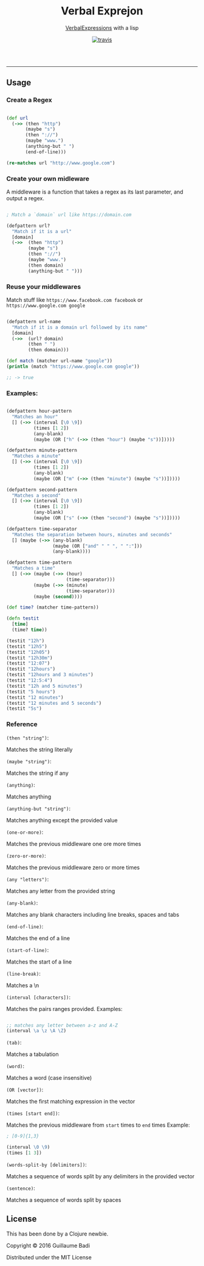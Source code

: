 <br>
<h1 align="center">Verbal Exprejon</h1>

<p align="center"><a href="https://github.com/VerbalExpressions/JSVerbalExpressions/">VerbalExpressions</a> with a lisp</p>
<p align="center">
  <a href="https://travis-ci.org/GuillaumeBadi/Verbal-Exprejon"><img src="https://travis-ci.org/GuillaumeBadi/Verbal-Exprejon.svg?branch=master" alt="travis"></a>
</p>
<br>

<br>

---
## Usage

### Create a Regex

``` clojure

(def url
  (->> (then "http")
       (maybe "s")
       (then "://")
       (maybe "www.")
       (anything-but " ")
       (end-of-line)))

(re-matches url "http://www.google.com")

```

### Create your own midleware

A middleware is a function that takes a regex as its last parameter,
and output a regex.

``` clojure

; Match a `domain` url like https://domain.com

(defpattern url?
  "Match if it is a url"
  [domain]
  (->>  (then "http")
        (maybe "s")
        (then "://")
        (maybe "www.")
        (then domain)
        (anything-but " ")))

```

### Reuse your middlewares

Match stuff like `https://www.facebook.com facebook` or `https://www.google.com google`

``` clojure

(defpattern url-name
  "Match if it is a domain url followed by its name"
  [domain]
  (->>  (url? domain)
        (then " ")
        (then domain)))

(def match (matcher url-name "google"))
(println (match "https://www.google.com google"))

;; -> true

```

### Examples:

``` clojure

(defpattern hour-pattern
  "Matches an hour"
  [] (->> (interval [\0 \9])
          (times [1 2])
          (any-blank)
          (maybe (OR ["h" (->> (then "hour") (maybe "s"))]))))

(defpattern minute-pattern
  "Matches a minute"
  [] (->> (interval [\0 \9])
          (times [1 2])
          (any-blank)
          (maybe (OR ["m" (->> (then "minute") (maybe "s"))]))))

(defpattern second-pattern
  "Matches a second"
  [] (->> (interval [\0 \9])
          (times [1 2])
          (any-blank)
          (maybe (OR ["s" (->> (then "second") (maybe "s"))]))))

(defpattern time-separator
  "Matches the separation between hours, minutes and seconds"
  [] (maybe (->> (any-blank)
                 (maybe (OR ["and" " " ", " ":"]))
                 (any-blank))))

(defpattern time-pattern
  "Matches a time"
  [] (->> (maybe (->> (hour)
                      (time-separator)))
          (maybe (->> (minute)
                      (time-separator)))
          (maybe (second))))

(def time? (matcher time-pattern))

(defn testit
  [time]
  (time? time))

(testit "12h")
(testit "12h5")
(testit "12h05")
(testit "12h30m")
(testit "12:07")
(testit "12hours")
(testit "12hours and 3 minutes")
(testit "12:5:4")
(testit "12h and 5 minutes")
(testit "5 hours")
(testit "12 minutes")
(testit "12 minutes and 5 seconds")
(testit "5s")

```

### Reference

`(then "string")`:

Matches the string literally

`(maybe "string")`:

Matches the string if any

`(anything)`:

Matches anything

`(anything-but "string")`:

Matches anything except the provided value

`(one-or-more)`:

Matches the previous middleware one ore more times

`(zero-or-more)`:

Matches the previous middleware zero or more times

`(any "letters")`:

Matches any letter from the provided string

`(any-blank)`:

Matches any blank characters including line breaks, spaces and tabs

`(end-of-line)`:

Matches the end of a line

`(start-of-line)`:

Matches the start of a line

`(line-break)`:

Matches a \n

`(interval [characters])`:

Matches the pairs ranges provided.
Examples:
``` clojure

;; matches any letter between a-z and A-Z
(interval \a \z \A \Z)

```

`(tab)`:

Matches a tabulation

`(word)`:

Matches a word (case insensitive)

`(OR [vector])`:

Matches the first matching expression in the vector

`(times [start end])`:

Matches the previous middleware from `start` times to `end` times
Example:

``` clojure
; [0-9]{1,3}

(interval \0 \9)
(times [1 3])

```

`(words-split-by [delimiters])`:

Matches a sequence of words split by any delimiters in the provided vector

`(sentence)`:

Matches a sequence of words split by spaces

## License

This has been done by a Clojure newbie.

Copyright © 2016 Guillaume Badi

Distributed under the MIT License
